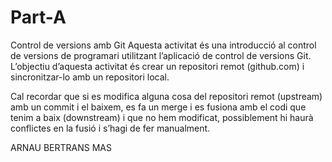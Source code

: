 # Part-A
Control de versions amb Git
Aquesta activitat és una introducció al control de versions de programari utilitzant l’aplicació de control de versions Git. L’objectiu d’aquesta activitat és crear un repositori remot (github.com) i sincronitzar-lo amb un repositori local. 

Cal recordar que si es modifica alguna cosa del repositori remot (upstream) amb un commit i el baixem, es fa un merge i es fusiona amb el codi que tenim a baix (downstream) i que no hem modificat, possiblement hi haurà conflictes en la fusió i s’hagi de fer manualment.

ARNAU BERTRANS MAS
